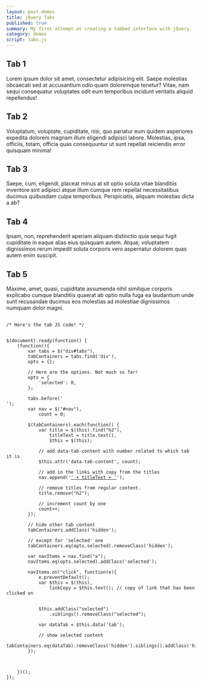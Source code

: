 ```yaml
---
layout: post-demos
title: jQuery Tabs
published: true
summary: My first attempt at creating a tabbed interface with jQuery.
category: demos
script: tabs.js
---
```


<div id="tabs" class="tabs-container">
    <div class="tab">
        <h2>Tab 1</h2>
        <p>Lorem ipsum dolor sit amet, consectetur adipisicing elit. Saepe molestias obcaecati sed at accusantium odio quam doloremque tenetur? Vitae, nam sequi consequatur voluptates odit eum temporibus incidunt veritatis aliquid repellendus!</p>
    </div>
    <div class="tab">
        <h2>Tab 2</h2>
        <p>Voluptatum, voluptate, cupiditate, nisi, quo pariatur eum quidem asperiores expedita dolorem magnam illum eligendi adipisci labore. Molestias, ipsa, officiis, totam, officia quas consequuntur ut sunt repellat reiciendis error quisquam minima!</p>
    </div>
    <div class="tab">
        <h2>Tab 3</h2>
        <p>Saepe, cum, eligendi, placeat minus at sit optio soluta vitae blanditiis inventore sint adipisci atque illum cumque rem repellat necessitatibus ducimus quibusdam culpa temporibus. Perspiciatis, aliquam molestias dicta a ab?</p>
    </div>
    <div class="tab">
        <h2>Tab 4</h2>
        <p>Ipsam, non, reprehenderit aperiam aliquam distinctio quia sequi fugit cupiditate in eaque alias eius quisquam autem. Atque, voluptatem dignissimos rerum impedit soluta corporis vero aspernatur dolorem quas autem enim suscipit.</p>
    </div>
    <div class="tab">
        <h2>Tab 5</h2>
        <p>Maxime, amet, quasi, cupiditate assumenda nihil similique corporis explicabo cumque blanditiis quaerat ab optio nulla fuga ea laudantium unde sunt recusandae ducimus eos molestias ad molestiae dignissimos numquam dolor magni.</p>
    </div>
</div>

<pre>
    <code>
/* Here's the tab JS code! */


$(document).ready(function() {
    (function(){
        var tabs = $("div#tabs"),
        tabContainers = tabs.find('div'),
        opts = {};

        // Here are the options. Not much so far!
        opts = {
            'selected': 0,
        };

        tabs.before('<nav id="nav" />');
        var nav = $("#nav"),
            count = 0;

        $(tabContainers).each(function() {
            var title = $(this).find("h2"),
                titleText = title.text(),
                $this = $(this);

            // add data-tab-content with number related to which tab it is
            $this.attr('data-tab-content', count);

            // add in the links with copy from the titles
            nav.append('<a href="#" data-tab="'+count+'">' + titleText + '</a>');

            // remove titles from regular content.
            title.remove("h2");

            // increment count by one
            count++;
        });

        // hide other tab content
        tabContainers.addClass('hidden');

        // except for 'selected' one
        tabContainers.eq(opts.selected).removeClass('hidden');

        var navItems = nav.find("a");
        navItems.eq(opts.selected).addClass('selected');

        navItems.on("click", function(e){
            e.preventDefault();
            var $this = $(this),
                linkCopy = $this.text(); // copy of link that has been clicked on


            $this.addClass("selected")
                .siblings().removeClass("selected");

            var dataTab = $this.data('tab');

            // show selected content
            tabContainers.eq(dataTab).removeClass('hidden').siblings().addClass('hidden');
        });



    })();
});
    </code>
</pre>